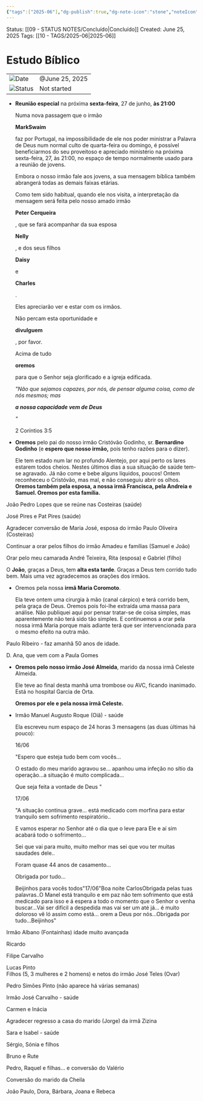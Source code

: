 ```yaml
---
{"tags":["2025-06"],"dg-publish":true,"dg-note-icon":"stone","noteIcon":"stone","permalink":"/06-daily-weekly-tasks/estudo-biblico-25-06-2025/","dgPassFrontmatter":true,"created":"2025-10-16T10:27:05.731+01:00","updated":"2025-10-24T16:33:22.070+01:00"}
---
```


Status: [[09 - STATUS NOTES/Concluído\|Concluído]]
Created: June 25, 2025
Tags: [[10 - TAGS/2025-06\|2025-06]] 

# Estudo Bíblico

|                                                         |                |
| ------------------------------------------------------- | -------------- |
| ![](Dashboard/Attachments/calendar_gray%201289.svg)Date | @June 25, 2025 |
| ![](Dashboard/Attachments/burst_gray%2011.svg)Status    | Not started    |

- **Reunião especial** na próxima **sexta-feira**, 27 de junho, **às 21:00**
    
    Numa nova passagem que o irmão
    
    **MarkSwaim**
    
    faz por Portugal, na impossibilidade de ele nos poder ministrar a Palavra de Deus num normal culto de quarta-feira ou domingo, é possível beneficiarmos do seu proveitoso e apreciado ministério na próxima sexta-feira, 27, às 21:00, no espaço de tempo normalmente usado para a reunião de jovens.
    
    Embora o nosso irmão fale aos jovens, a sua mensagem bíblica também abrangerá todas as demais faixas etárias.
    
    Como tem sido habitual, quando ele nos visita, a interpretação da mensagem será feita pelo nosso amado irmão
    
    **Peter Cerqueira**
    
    , que se fará acompanhar da sua esposa
    
    **Nelly**
    
    , e dos seus filhos
    
    **Daisy**
    
    e
    
    **Charles**
    
    .
    
    Eles apreciarão ver e estar com os irmãos.
    
    Não percam esta oportunidade e
    
    **divulguem**
    
    , por favor.
    
    Acima de tudo
    
    **oremos**
    
    para que o Senhor seja glorificado e a igreja edificada.
    
    _"Não que sejamos capazes, por nós, de pensar alguma coisa, como de nós mesmos; mas_
    
    _**a nossa capacidade vem de Deus**_
    
    _"_
    
    2 Coríntios 3:5
    

- **Oremos** pelo pai do nosso irmão Cristóvão Godinho, sr. **Bernardino Godinho** (e **espero que nosso irmão,** pois tenho razões para o dizer).
    
    Ele tem estado num lar no profundo Alentejo, por aqui perto os lares estarem todos cheios. Nestes últimos dias a sua situação de saúde tem-se agravado. Já não come e bebe alguns líquidos, poucos! Ontem reconheceu o Cristóvão, mas mal, e não conseguiu abrir os olhos.  
    **Oremos também pela esposa, a nossa irmã Francisca, pela Andreia e Samuel. Oremos por esta família.**
    

João Pedro Lopes que se reúne nas Costeiras (saúde)

José Pires e Pat Pires (saúde)

Agradecer conversão de Maria José, esposa do irmão Paulo Oliveira (Costeiras)

Continuar a orar pelos filhos do irmão Amadeu e famílias (Samuel e João)

Orar pelo meu camarada André Teixeira, Rita (esposa) e Gabriel (filho)

O **João**, graças a Deus, tem **alta esta tarde**. Graças a Deus tem corrido tudo bem. Mais uma vez agradecemos as orações dos irmãos.

- Oremos pela nossa **irmã Maria Coromoto**.
    
    Ela teve ontem uma cirurgia à mão (canal cárpico) e terá corrido bem, pela graça de Deus. Oremos pois foi-lhe extraída uma massa para análise. Não publiquei aqui por pensar tratar-se de coisa simples, mas aparentemente não terá sido tão simples. E continuemos a orar pela nossa irmã Maria porque mais adiante terá que ser intervencionada para o mesmo efeito na outra mão. 

Paulo Ribeiro - faz amanhã 50 anos de idade.

D. Ana, que vem com a Paula Gomes

- **Oremos pelo nosso irmão José Almeida**, marido da nossa irmã Celeste Almeida.
    
    Ele teve ao final desta manhã uma trombose ou AVC, ficando inanimado. Está no hospital Garcia de Orta.
    
    **Oremos por ele e pela nossa irmã Celeste.**
    

- Irmão Manuel Augusto Roque (Oiã) - saúde
    
    Ela escreveu num espaço de 24 horas 3 mensagens (as duas últimas há pouco):
    
    16/06
    
    "Espero que esteja tudo bem com vocês...
    
    O estado do meu marido agravou se... apanhou uma infeção no sítio da operação...a situação é muito complicada...
    
    Que seja feita a vontade de Deus "
    
    17/06
    
    "A situação continua grave... está medicado com morfina para estar tranquilo sem sofrimento respiratório..
    
    E vamos esperar no Senhor até o dia que o leve para Ele e aí sim acabará todo o sofrimento...
    
    Sei que vai para muito, muito melhor mas sei que vou ter muitas saudades dele..
    
    Foram quase 44 anos de casamento...
    
    Obrigada por tudo...
    
    Beijinhos para vocês todos"17/06"Boa noite CarlosObrigada pelas tuas palavras..O Manel está tranquilo e em paz não tem sofrimento que está medicado para isso e á espera a todo o momento que o Senhor o venha buscar...Vai ser difícil a despedida mas vai ser um até já... é muito doloroso vê ló assim como está... orem a Deus por nós...Obrigada por tudo...Beijinhos"
    

Irmão Albano (Fontainhas) idade muito avançada

Ricardo

Filipe Carvalho

Lucas Pinto  
Filhos (5, 3 mulheres e 2 homens) e netos do irmão José Teles (Ovar)

Pedro Simões Pinto (não aparece há várias semanas)

Irmão José Carvalho - saúde

Carmen e Inácia

Agradecer regresso a casa do marido (Jorge) da irmã Zizina

Sara e Isabel - saúde

Sérgio, Sónia e filhos

Bruno e Rute

Pedro, Raquel e filhas… e conversão do Valério

Conversão do marido da Cheila

João Paulo, Dora, Bárbara, Joana e Rebeca